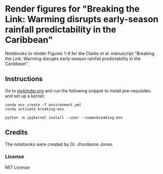 # Render figures for "Breaking the Link: Warming disrupts early-season rainfall predictability in the Caribbean"
Notebooks to render Figures 1-4 for the Clarke et al. manuscript "Breaking the Link: Warming disrupts early-season rainfall predictability in the Caribbean". 

## Instructions
Go to [mybinder.org](mybinder.org) and run the following snippet to install pre-requisites and set up a kernel:
```
conda env create -f environment.yml
conda activate breaking-env

python -m ipykernel install --user --name=breaking-env
``` 

## Credits
The notebooks were created by Dr. Jhordanne Jones. 

### License
MIT License

